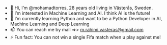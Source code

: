 - 👋 Hi, I’m @mohamadtorres, 28 years old living in Västerås, Sweden.
- 👀 I’m interested in Machine Learning and AI. I think AI is the future!
- 🌱 I’m currently learning Python and want to be a Python Developer in AI, Machine Learning and Deep Learning
- 📫 You can reach me by mail =>> m.rahimi.vasteras@gmail.com
- ⚡ Fun fact: You can not win a single Fifa match when u play against me!

<!---
mohamadtorres/mohamadtorres is a ✨ special ✨ repository because its `README.md` (this file) appears on your GitHub profile.
You can click the Preview link to take a look at your changes.
--->
